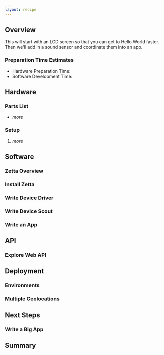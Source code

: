 ```yaml
---
layout: recipe
---
```


## Overview

This will start with an LCD screen so that you can get to Hello World faster. Then we'll add in a sound sensor and coordinate them into an app.

### Preparation Time Estimates

* Hardware Preparation Time: 
* Software Development Time: 

## Hardware

### Parts List

* *more*

### Setup

1. *more*

## Software

### Zetta Overview

### Install Zetta

### Write Device Driver

### Write Device Scout

### Write an App

## API

### Explore Web API

## Deployment

### Environments

### Multiple Geolocations

## Next Steps

### Write a Big App

## Summary